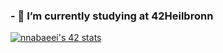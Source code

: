 ### - 🌱 I’m currently studying at 42Heilbronn 
<a href="https://github.com/oakoudad/badge42"><img src="https://badge.mediaplus.ma/darkblue/nnabaeei?UM6P=off" alt="nnabaeei's 42 stats" /></a>
<!--
**nnavidd/nnavidd** is a ✨ _special_ ✨ repository because its `README.md` (this file) appears on your GitHub profile.

Here are some ideas to get you started:

- 🔭 I’m currently working on ...
- 🌱 I’m currently learning ...
- 👯 I’m looking to collaborate on ...
- 🤔 I’m looking for help with ...
- 💬 Ask me about ...
- 📫 How to reach me: ...
- 😄 Pronouns: ...
- ⚡ Fun fact: ...
-->
